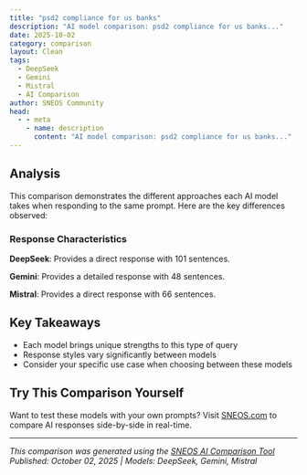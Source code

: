 ```yaml
---
title: "psd2 compliance for us banks"
description: "AI model comparison: psd2 compliance for us banks..."
date: 2025-10-02
category: comparison
layout: Clean
tags:
  - DeepSeek
  - Gemini
  - Mistral
  - AI Comparison
author: SNEOS Community
head:
  - - meta
    - name: description
      content: "AI model comparison: psd2 compliance for us banks..."
---
```


<ChatComparison
  title="psd2 compliance for us banks"
  prompt="psd2 compliance for us banks"
  :responses='{
    "DeepSeek": "Of course. Here is a comprehensive overview of PSD2 compliance for US banks, broken down into what it is, what it means for US institutions, and the practical steps they are taking.\n\n### Executive Summary\n\n**PSD2 (Revised Payment Services Directive)** is a European Union regulation that does not **directly** apply to US banks. However, it has a profound **indirect impact** because any US bank that processes payments for customers in the European Economic Area (EEA) must comply with its requirements when dealing with European payment accounts and data.\n\nFor US banks, PSD2 is not about a regulatory body like the OCC or FDIC enforcing it, but about their European partner banks and payment processors demanding compliance to continue doing business.\n\n---\n\n### 1. What is PSD2? The Core Principles\n\nPSD2 aims to create a more integrated, competitive, and secure European payments market. Its two most significant pillars for US banks are:\n\n*   **Strong Customer Authentication (SCA):** Requires multi-factor authentication for electronic payments. A transaction must be verified using at least two of these three independent elements:\n    1.  **Knowledge** (something only the user knows): e.g., a password or PIN.\n    2.  **Possession** (something only the user possesses): e.g., a phone, hardware token, or card reader.\n    3.  **Inherence** (something the user is): e.g., a fingerprint, facial recognition, or voice pattern.\n    *Exemptions exist for low-value transactions, recurring payments, and trusted beneficiaries.*\n\n*   **Open Banking via APIs (Access to Account - XS2A):** Mandates that banks provide secure access to their customer account data (with explicit customer consent) to third-party providers (TPPs).\n    *   **Account Information Service Providers (AISPs):** Can aggregate data from a user\u0027s different bank accounts (e.g., Mint, Yodlee). A US-based fintech acting as an AISP for its European customers needs access.\n    *   **Payment Initiation Service Providers (PISPs):** Can initiate payments directly from a user\u0027s bank account (e.g., an e-commerce checkout alternative to cards). A US merchant using a PISP to pull funds from a European customer\u0027s account triggers this.\n\n---\n\n### 2. How Does PSD2 Apply to US Banks? The Indirect Enforcement Mechanism\n\nA US bank does not need to change its processes for its domestic US customers because of PSD2. The impact arises in cross-border scenarios:\n\n| Scenario | Why PSD2 Applies |\n| :--- | :--- |\n| **A US customer uses their US-issued card to pay a European online merchant.** | The merchant\u0027s acquiring bank (in Europe) is subject to PSD2. They will require SCA from the cardholder. The US bank\u0027s card network (Visa/Mastercard) must be able to support and route the SCA signals. The US bank must ensure its authentication systems can handle these requests without causing transaction failures. |\n| **A US-based Account Aggregator (AISP) wants to access data for its user who also has an account with a European bank.** | The European bank will only grant access if the AISP is **licensed and regulated** in an EEA country. A US aggregator cannot directly access that data without an EEA license. |\n| **A European customer uses a PISP to pay a US merchant.** | The PISP will initiate the payment from the customer\u0027s European bank account. The US merchant must be able to accept this new payment type, and their US bank must be able to receive these \u0022push payments\u0022 (similar to SEPA credit transfers) into the merchant\u0027s account. |\n| **A US bank has a subsidiary or branch operating within the EEA.** | **This entity is directly subject to PSD2** and must fully comply, including providing APIs for TPPs and implementing SCA. |\n\n**The key takeaway:** Compliance is enforced \u0022on the ground\u0022 in Europe. If a US bank\u0027s transactions fail SCA requirements, European acquirers will decline them. If a US bank cannot receive payments initiated by European PISPs, they lose business.\n\n---\n\n### 3. Practical Compliance Steps for US Banks\n\nUS banks are addressing PSD2 by adapting their systems, primarily through their card network partners and correspondent banking relationships.\n\n1.  **SCA and 3D Secure 2.0 (3DS2):**\n    *   This is the biggest and most immediate technical challenge.\n    *   **3D Secure 2.0** is the global authentication protocol developed by EMVCo to meet PSD2\u0027s SCA requirements.\n    *   US banks **must** upgrade their card authentication systems from the older, clunkier 3DS1 (\u0022Verified by Visa,\u0022 \u0022Mastercard SecureCode\u0022) to 3DS2.\n    *   **3DS2 enables \u0022frictionless flow\u0022** by allowing the transmission of over 100 data points (transaction value, merchant identity, shipping address, etc.) to the bank. The bank\u0027s risk engine can use this data to approve low-risk transactions without challenging the customer, while still stepping up with SCA for higher-risk ones.\n\n2.  **Handling Open Banking Requests (TPP Access):**\n    *   Most US banks do not have to build open APIs for their *US* customers due to PSD2.\n    *   However, they need processes to handle inquiries from European TPPs. When a European AISP or PISP accesses an account, they identify themselves with an **eIDAS certificate**.\n    *   US banks must be able to recognize and validate these certificates to distinguish legitimate TPP access from fraudulent attacks. This is often handled by partnering with specialized vendors that manage TPP identification and security.\n\n3.  **Payment Operations:**\n    *   US banks receiving international payments must ensure their systems can process SEPA Credit Transfers and other European payment schemes that are now being initiated by PISPs, with proper identification of the payer.\n\n---\n\n### 4. PSD2 vs. US Open Banking\n\nIt\u0027s crucial to distinguish PSD2 from the state of open banking in the US.\n\n| Feature | **EU (PSD2)** | **United States** |\n| :--- | :--- | :--- |\n| **Regulatory Driver** | **Mandated by law.** Banks must provide API access. | **Market-driven.** No federal mandate for open APIs. Driven by consumer demand and fintech partnerships. |\n| **Data Access** | **Read and Write.** AISPs (read) and PISPs (write). | **Primarily Read-Only.** Done via \u0022screen scraping\u0022 (users sharing login credentials with aggregators) or bilateral API agreements (e.g., Chase with Intuit). |\n| **Authentication** | **SCA is legally required.** | **No federal SCA mandate.** Regulated by guidance (FFIEC) and enforced via liability shifts (e.g., PCI DSS, Reg E for unauthorized transfers). |\n| **Consent** | **Explicit, granular, and revocable consent** is a core requirement. | Less standardized. Often buried in Terms of Service for data aggregators. |\n\n**The US is moving towards its own version:** The CFPB is expected to issue a rule under Section 1033 of the Dodd-Frank Act, which will create a US framework for consumer data sharing. While inspired by PSD2, it will likely have a distinctly American approach.\n\n### Conclusion\n\nFor a US bank, PSD2 compliance is not about fear of a European fine, but about **maintaining operational capability and revenue streams tied to Europe.** The primary focus areas are:\n\n1.  **Ensuring SCA/3DS2 compliance** for card-not-present transactions involving European merchants.\n2.  **Understanding and managing TPP access** to prevent fraud and service disruptions.\n3.  **Adapting payment systems** to handle new payment flows initiated under PSD2 rules.\n\nFailure to adapt means increased transaction decline rates, dissatisfied customers, and lost international business opportunities.",
    "Gemini": "PSD2 (Revised Payment Services Directive) is a European Union regulation that aims to increase competition, innovation, and security in the payments industry.  While it\u0027s an EU regulation, it has implications and lessons for US banks, even though they aren\u0027t directly bound by it. Here\u0027s a breakdown of PSD2\u0027s relevance to US banks:\n\n**Key Concepts of PSD2:**\n\n*   **Open Banking:**  PSD2 mandates that banks provide access to customer account information (with explicit customer consent) to authorized third-party providers (TPPs).  This access is typically provided through APIs (Application Programming Interfaces).  Two key types of TPPs are:\n    *   **Account Information Service Providers (AISPs):** Aggregate financial information from multiple accounts held at different banks to provide a consolidated view to the customer.\n    *   **Payment Initiation Service Providers (PISPs):** Initiate payments directly from a customer\u0027s bank account on behalf of the merchant.  This bypasses traditional card networks.\n\n*   **Strong Customer Authentication (SCA):**  PSD2 requires stronger authentication for online payments to reduce fraud.  SCA typically involves using two or more of the following factors:\n    *   **Knowledge:** Something only the user knows (e.g., password, PIN)\n    *   **Possession:** Something only the user possesses (e.g., mobile phone, security token)\n    *   **Inherence:** Something the user is (e.g., fingerprint, facial recognition)\n\n*   **Enhanced Security:**  PSD2 establishes strict security requirements for payment service providers to protect customer data and prevent fraud.\n\n**Why PSD2 Matters to US Banks (Indirect Impacts \u0026 Lessons):**\n\n1.  **Competitive Landscape:**\n    *   **Global Competition:** US banks compete with European banks that *are* subject to PSD2.  If European banks develop innovative services and solutions due to PSD2, they might have a competitive advantage, even in the US market.\n    *   **Fintech Disruption:**  PSD2 fosters innovation by enabling fintech companies to access bank data and create new payment solutions.  This increased competition can put pressure on US banks to innovate and offer better services.  US banks should be aware of these emerging payment solutions.\n\n2.  **Customer Expectations:**\n    *   **Demand for Convenience and Transparency:**  Customers, especially those who are globally aware, may start expecting similar levels of convenience, transparency, and security in their banking experiences in the US as they see being offered in Europe due to PSD2.\n    *   **Data Portability:**  Customers are increasingly demanding greater control over their financial data and the ability to easily move it between different providers. PSD2 has set a precedent for this.\n\n3.  **Innovation and New Revenue Streams:**\n    *   **API Opportunity:**  US banks can proactively develop and offer APIs to third-party providers, even without a legal mandate. This can create new revenue streams and partnerships, and help improve customer experiences.  They can learn from the PSD2 API standards and best practices.\n    *   **New Payment Methods:**  US banks can explore and adopt alternative payment methods enabled by open banking principles, potentially reducing reliance on traditional card networks and their associated fees.\n\n4.  **Security Best Practices:**\n    *   **SCA Adoption:**  While not mandated, US banks can implement SCA techniques to enhance the security of online payments and reduce fraud. This is a good practice regardless of PSD2.\n    *   **Data Protection:**  PSD2 has a strong focus on data protection and security.  US banks can learn from the security standards and best practices defined in PSD2 to improve their own data security posture and comply with existing US regulations like CCPA and GLBA.\n\n5.  **Regulation and Compliance:**\n    *   **Future Regulation:**  While there\u0027s no direct equivalent to PSD2 in the US, the concept of open banking and data sharing is gaining traction.  US regulators may eventually introduce similar regulations to promote competition and innovation in the financial services sector.  Understanding PSD2 can help US banks prepare for potential future regulatory changes.\n    *   **Cross-Border Payments:**  If a US bank operates in Europe or facilitates cross-border payments to European customers, it may need to comply with certain aspects of PSD2, especially concerning SCA.\n\n**How US Banks Can Respond to the PSD2 Landscape:**\n\n*   **Monitor Global Trends:**  Stay informed about developments in the European payments landscape and the impact of PSD2.\n*   **Develop API Strategies:**  Explore the potential of APIs and consider developing a comprehensive API strategy to enable open banking services.\n*   **Enhance Security Measures:**  Implement SCA techniques and strengthen data security practices to protect customer data and prevent fraud.\n*   **Innovate and Collaborate:**  Partner with fintech companies and develop innovative payment solutions to meet evolving customer needs.\n*   **Engage with Regulators:**  Participate in discussions with US regulators about open banking and data sharing to help shape future regulations.\n*   **Customer education:** Clearly communicate security measures and changes to customers.\n\n**In summary, even though US banks aren\u0027t directly subject to PSD2, they need to be aware of its implications and the broader trends it represents. By embracing open banking principles, enhancing security, and innovating, US banks can remain competitive in the evolving global payments landscape and meet the rising expectations of their customers.**\n",
    "Mistral": "The Payment Services Directive 2 (PSD2) is a European regulation that aims to increase competition and innovation in the payments industry while enhancing security and consumer protection. Although PSD2 is primarily applicable to financial institutions within the European Economic Area (EEA), U.S. banks may still need to consider its implications, especially if they operate in Europe or have European customers. Here are some key points for U.S. banks to consider regarding PSD2 compliance:\n\n### 1. **Scope and Applicability**\n   - **European Operations**: If a U.S. bank has operations or subsidiaries in the EEA, those entities must comply with PSD2.\n   - **Cross-Border Services**: If a U.S. bank provides services to European customers, it may need to comply with certain aspects of PSD2, particularly those related to consumer protection and security.\n\n### 2. **Strong Customer Authentication (SCA)**\n   - **SCA Requirements**: PSD2 mandates the use of Strong Customer Authentication for electronic payments. This involves using at least two of the following three elements: something the user knows (e.g., a password), something the user has (e.g., a mobile device), and something the user is (e.g., a fingerprint).\n   - **Implementation**: U.S. banks should ensure that their authentication processes for European customers meet these requirements.\n\n### 3. **Open Banking and APIs**\n   - **Access to Accounts**: PSD2 requires banks to provide third-party providers (TPPs) with access to customer accounts through APIs, provided the customer consents.\n   - **API Development**: U.S. banks with European operations should develop and maintain APIs that comply with PSD2 standards.\n\n### 4. **Third-Party Providers (TPPs)**\n   - **Account Information Service Providers (AISPs)**: These are entities that provide consolidated information on one or more payment accounts held by the payment service user with another payment service provider or with more than one payment service provider.\n   - **Payment Initiation Service Providers (PISPs)**: These are entities that initiate a payment order at the request of the payment service user with respect to a payment account held at another payment service provider.\n   - **Compliance**: U.S. banks should ensure they can interact with TPPs in a compliant manner, including providing the necessary access and security measures.\n\n### 5. **Consumer Protection**\n   - **Transparency**: PSD2 emphasizes transparency in fees and charges. U.S. banks should ensure that their fee structures are clear and transparent for European customers.\n   - **Dispute Resolution**: Banks must have robust dispute resolution mechanisms in place to handle customer complaints effectively.\n\n### 6. **Data Security and Privacy**\n   - **GDPR Compliance**: While PSD2 focuses on payment services, compliance with the General Data Protection Regulation (GDPR) is also crucial for handling European customer data.\n   - **Security Measures**: Banks must implement robust security measures to protect customer data and ensure compliance with both PSD2 and GDPR.\n\n### 7. **Regulatory Oversight**\n   - **Local Regulators**: U.S. banks with European operations must comply with local regulatory requirements and may need to register with local authorities.\n   - **Coordination**: Banks should coordinate with their European subsidiaries to ensure compliance with PSD2 and other relevant regulations.\n\n### 8. **Technical Standards**\n   - **Regulatory Technical Standards (RTS)**: The European Banking Authority (EBA) has issued RTS that provide detailed requirements for SCA and secure communication. U.S. banks should ensure their systems comply with these standards.\n\n### 9. **Monitoring and Reporting**\n   - **Compliance Monitoring**: Banks should have systems in place to monitor compliance with PSD2 requirements.\n   - **Reporting**: Regular reporting to regulatory authorities may be required, and banks should be prepared to provide detailed information on their compliance efforts.\n\n### 10. **Legal and Compliance Teams**\n   - **Expertise**: U.S. banks should ensure their legal and compliance teams are well-versed in PSD2 requirements and can provide guidance on compliance strategies.\n   - **Training**: Regular training for staff on PSD2 compliance and related regulations is essential.\n\nBy addressing these key points, U.S. banks can ensure they are prepared to meet PSD2 requirements and maintain compliance, even if their primary operations are outside the EEA."
  }'
  published-date="08:08"
/>

## Analysis

This comparison demonstrates the different approaches each AI model takes when responding to the same prompt. Here are the key differences observed:

### Response Characteristics

**DeepSeek**: Provides a direct response with 101 sentences. 

**Gemini**: Provides a detailed response with 48 sentences. 

**Mistral**: Provides a direct response with 66 sentences. 

## Key Takeaways

- Each model brings unique strengths to this type of query
- Response styles vary significantly between models
- Consider your specific use case when choosing between these models

## Try This Comparison Yourself

Want to test these models with your own prompts? Visit [SNEOS.com](https://sneos.com) to compare AI responses side-by-side in real-time.

---

*This comparison was generated using the [SNEOS AI Comparison Tool](https://sneos.com)*
*Published: October 02, 2025 | Models: DeepSeek, Gemini, Mistral*
